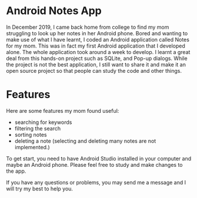 # Android Notes App

In December 2019, I came back home from college to find my mom struggling to look up her notes in her Android phone.
Bored and wanting to make use of what I have learnt, I coded an Android application called Notes for my mom.
This was in fact my first Android application that I developed alone. The whole application took around a week to develop.
I learnt a great deal from this hands-on project such as SQLite, and Pop-up dialogs.
While the project is not the best application, I still want to share it and make it an open source project so that
people can study the code and other things.

# Features
Here are some features my mom found useful:
- searching for keywords
- filtering the search
- sorting notes
- deleting a note (selecting and deleting many notes are not implemented.)

To get start, you need to have Android Studio installed in your computer and maybe an Android phone.
Please feel free to study and make changes to the app.

If you have any questions or problems, you may send me a message and I will try my best to help you.
